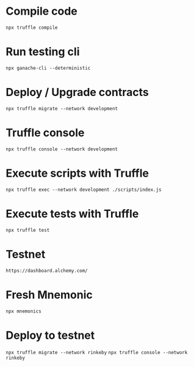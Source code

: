 # Compile code
`npx truffle compile`

# Run testing cli
`npx ganache-cli --deterministic`

# Deploy / Upgrade contracts
`npx truffle migrate --network development`

# Truffle console
`npx truffle console --network development`

# Execute scripts with Truffle
`npx truffle exec --network development ./scripts/index.js`

# Execute tests with Truffle
`npx truffle test`

# Testnet
`https://dashboard.alchemy.com/`

# Fresh Mnemonic
`npx mnemonics`

# Deploy to testnet
`npx truffle migrate --network rinkeby`
`npx truffle console --network rinkeby`